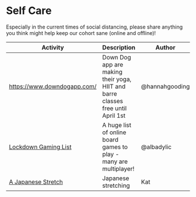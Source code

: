 # Self Care

Especially in the current times of social distancing, please share anything you think might help keep our cohort sane (online and offline)!

| Activity | Description | Author |
| ---- | ----------- | ------- |
| https://www.downdogapp.com/ | Down Dog app are making their yoga, HIIT and barre classes free until April 1st | @hannahgooding |
| [Lockdown Gaming List](https://docs.google.com/spreadsheets/d/1nwZkqIoIkkUakCvjiiLul6QFObxBM0DIP--Diq1KtQU/htmlview) | A huge list of online board games to play - many are multiplayer! | @albadylic |
|[A Japanese Stretch](https://www.youtube.com/watch?v=oQU-GDIjz6E&list=PLFRb4HVfmk6HyOnljs0layqYIIzkc__HA&index=1)|Japanese stretching| Kat |
